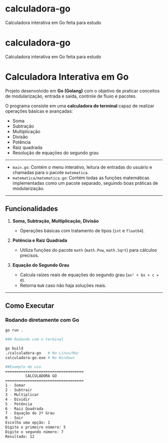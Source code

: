 # calculadora-go
Calculadora interativa em Go feita para estudo
# calculadora-go
Calculadora interativa em Go feita para estudo
# Calculadora Interativa em Go

Projeto desenvolvido em **Go (Golang)** com o objetivo de praticar conceitos de modularização, entrada e saída, controle de fluxo e pacotes. 

O programa consiste em uma **calculadora de terminal** capaz de realizar operações básicas e avançadas:

- Soma
- Subtração
- Multiplicação
- Divisão
- Potência
- Raiz quadrada
- Resolução de equações do segundo grau

---

- `main.go`: Contém o menu interativo, leitura de entradas do usuário e chamadas para o pacote `matematica`.  
- `matematica/matematica.go`: Contém todas as funções matemáticas implementadas como um pacote separado, seguindo boas práticas de modularização.

---

## Funcionalidades

1. **Soma, Subtração, Multiplicação, Divisão**  
   - Operações básicas com tratamento de tipos (`int` e `float64`).  

2. **Potência e Raiz Quadrada**  
   - Utiliza funções do pacote `math` (`math.Pow`, `math.Sqrt`) para cálculos precisos.  

3. **Equação do Segundo Grau**  
   - Calcula raízes reais de equações do segundo grau (`ax² + bx + c = 0`).  
   - Retorna `NaN` caso não haja soluções reais.  

---

## Como Executar

### Rodando diretamente com Go
```bash
go run .

### Rodando com o terminal

go build
./calculadora-go   # No Linux/Mac
calculadora-go.exe # No Windows

##Exemplo de uso
===================================
         CALCULADORA GO
===================================
1 - Somar
2 - Subtrair
3 - Multiplicar
4 - Dividir
5 - Potência
6 - Raiz Quadrada
7 - Equação do 2º Grau
0 - Sair
Escolha uma opção: 1
Digite o primeiro número: 5
Digite o segundo número: 7
Resultado: 12


